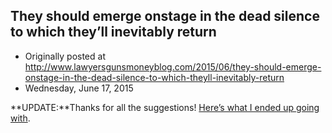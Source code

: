 ## They should emerge onstage in the dead silence to which they’ll inevitably return

 * Originally posted at http://www.lawyersgunsmoneyblog.com/2015/06/they-should-emerge-onstage-in-the-dead-silence-to-which-theyll-inevitably-return
 * Wednesday, June 17, 2015

**UPDATE:**Thanks for all the suggestions! [Here’s what I ended up going with](http://www.salon.com/2015/06/17/here\_right\_wingers\_these\_musicians\_might\_not\_sue\_you\_for\_using\_their\_songs/).
